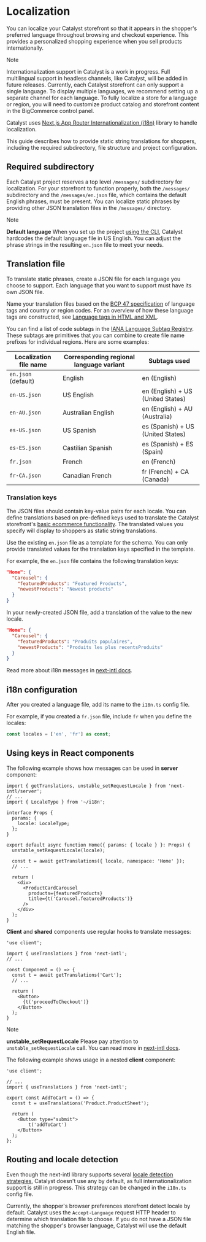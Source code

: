 # Localization

You can localize your Catalyst storefront so that it appears in the shopper's preferred language throughout browsing and checkout experience.
This provides a personalized shopping experience when you sell products internationally.

> [!NOTE]
> Internationalization support in Catalyst is a work in progress. Full multilingual support in headless channels, like Catalyst, will be added in future releases.
> Currently, each Catalyst storefront can only support a single language. To display multiple languages, we recommend setting up a separate channel for each language.
> To fully localize a store for a language or region, you will need to customize product catalog and storefront content in the BigCommerce control panel.

Catalyst uses [Next.js App Router Internationalization (i18n)](https://next-intl-docs.vercel.app/docs/getting-started/app-router) library to handle localization.

This guide describes how to provide static string translations for shoppers, including the required subdirectory, file structure and project configuration.

## Required subdirectory

Each Catalyst project reserves a top level `/messages/` subdirectory for localization.
For your storefront to function properly, both the `/messages/` subdirectory and the `/messages/en.json` file, which contains the default English phrases, must be present.
You can localize static phrases by providing other JSON translation files in the `/messages/` directory.

> [!NOTE]
> **Default language**
> When you set up the project [using the CLI](https://www.catalyst.dev/docs/cli), Catalyst hardcodes the default language file in US English. You can adjust the phrase strings in the resulting `en.json` file to meet your needs.

## Translation file

To translate static phrases, create a JSON file for each language you choose to support. Each language that you want to support must have its own JSON file.

Name your translation files based on the [BCP 47 specification](https://tools.ietf.org/html/bcp47) of language tags and country or region codes. For an overview of how these language tags are constructed, see [Language tags in HTML and XML](http://www.w3.org/International/articles/language-tags/).

You can find a list of code subtags in the [IANA Language Subtag Registry](http://www.iana.org/assignments/language-subtag-registry). These subtags are primitives that you can combine to create file name prefixes for individual regions. Here are some examples:

| Localization file name | Corresponding regional language variant | Subtags used |
| ----------- | ----------- | ----------- |
| `en.json` (default) | English | en (English) |
| `en-US.json` | US English | en (English) + US (United States) |
| `en-AU.json` | Australian English | en (English) + AU (Australia) |
| `es-US.json` | US Spanish | es (Spanish) + US (United States) |
| `es-ES.json` | Castilian Spanish | es (Spanish) + ES (Spain) |
| `fr.json` | French | en (French) |
| `fr-CA.json` | Canadian French | fr (French) + CA (Canada) |

### Translation keys

The JSON files should contain key-value pairs for each locale. You can define translations based on pre-defined keys used to translate the Catalyst storefront's [basic ecommerce functionality](https://www.catalyst.dev/docs#ecommerce-functionality). The translated values you specify will display to shoppers as static string translations.

Use the existing `en.json` file as a template for the schema. You can only provide translated values for the translation keys specified in the template.

For example, the `en.json` file contains the following translation keys:

```json
"Home": {
  "Carousel": {
    "featuredProducts": "Featured Products",
    "newestProducts": "Newest products"
  }
}
```

In your newly-created JSON file, add a translation of the value to the new locale.

```json
"Home": {
  "Carousel": {
    "featuredProducts": "Produits populaires",
    "newestProducts": "Produits les plus recentsProduits"
  }
}
```

Read more about i18n messages in [next-intl docs](https://next-intl-docs.vercel.app/docs/usage/messages).

## i18n configuration

After you created a language file, add its name to the `i18n.ts` config file.

For example, if you created a `fr.json` file, include `fr` when you define the locales:

```ts
const locales = ['en', 'fr'] as const;
```

## Using keys in React components

The following example shows how messages can be used in **server** component:

```tsx
import { getTranslations, unstable_setRequestLocale } from 'next-intl/server';
// ...
import { LocaleType } from '~/i18n';

interface Props {
  params: {
    locale: LocaleType;
  };
}

export default async function Home({ params: { locale } }: Props) {
  unstable_setRequestLocale(locale);

  const t = await getTranslations({ locale, namespace: 'Home' });
  // ...

  return (
    <div>
      <ProductCardCarousel
        products={featuredProducts}
        title={t('Carousel.featuredProducts')}
      />
    </div>
  );
}
```

**Client** and **shared** components use regular hooks to translate messages:

```tsx
'use client';

import { useTranslations } from 'next-intl';
// ...

const Component = () => {
  const t = await getTranslations('Cart');
  // ...

  return (
    <Button>
      {t('proceedToCheckout')}
    </Button>
  );
}
```

> [!NOTE]
> **unstable_setRequestLocale**
> Please pay attention to `unstable_setRequestLocale` call. You can read more in [next-intl docs](https://next-intl-docs.vercel.app/docs/getting-started/app-router#add-unstable_setrequestlocale-to-all-layouts-and-pages).

The following example shows usage in a nested **client** component:

```tsx
'use client';

// ...
import { useTranslations } from 'next-intl';

export const AddToCart = () => {
  const t = useTranslations('Product.ProductSheet');

  return (
    <Button type="submit">
        t('addToCart')
    </Button>
  );
};
```

## Routing and locale detection

Even though the next-intl library supports several [locale detection strategies](https://next-intl-docs.vercel.app/docs/routing/middleware#strategies), Catalyst doesn't use any by default, as full internationalization support is still in progress. This strategy can be changed in the `i18n.ts` config file.

Currently, the shopper's browser preferences storefront detect locale by default. Catalyst uses the `Accept-Language` request HTTP header to determine which translation file to choose. If you do not have a JSON file matching the shopper's browser language, Catalyst will use the default English file.
